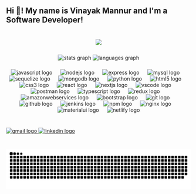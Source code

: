 <h2 align="left">Hi 👋! My name is Vinayak Mannur and I'm a Software Developer!</h2>

###

<br clear="both">

<div align="center">
  <img height="150" src="https://media3.giphy.com/media/v1.Y2lkPTc5MGI3NjExMmFvMmM3aHh4MHdzNmltZzY3ZWVwcTdjcDNsb3AydDVhNndpZGI2bCZlcD12MV9pbnRlcm5hbF9naWZfYnlfaWQmY3Q9Zw/bAQH7WXKqtIBrPs7sR/giphy.gif"  />
</div>

###

<div align="center">
  <img src="https://github-readme-stats.vercel.app/api?username=VinayakMannur&hide_title=false&hide_rank=false&show_icons=true&include_all_commits=true&count_private=true&disable_animations=false&theme=dracula&locale=en&hide_border=false" height="150" alt="stats graph"  />
  <img src="https://github-readme-stats.vercel.app/api/top-langs?username=VinayakMannur&locale=en&hide_title=false&layout=compact&card_width=320&langs_count=5&theme=dracula&hide_border=false" height="150" alt="languages graph"  />
</div>

###

<div align="center">
  <img src="https://cdn.jsdelivr.net/gh/devicons/devicon/icons/javascript/javascript-original.svg" height="54" alt="javascript logo"  />
  <img width="14" />
  <img src="https://cdn.jsdelivr.net/gh/devicons/devicon/icons/nodejs/nodejs-original.svg" height="54" alt="nodejs logo"  />
  <img width="14" />
  <img src="https://cdn.jsdelivr.net/gh/devicons/devicon/icons/express/express-original.svg" height="54" alt="express logo"  />
  <img width="14" />
  <img src="https://cdn.jsdelivr.net/gh/devicons/devicon/icons/mysql/mysql-original.svg" height="54" alt="mysql logo"  />
  <img width="14" />
  <img src="https://cdn.jsdelivr.net/gh/devicons/devicon/icons/sequelize/sequelize-original.svg" height="54" alt="sequelize logo"  />
  <img width="14" />
  <img src="https://cdn.jsdelivr.net/gh/devicons/devicon/icons/mongodb/mongodb-original.svg" height="54" alt="mongodb logo"  />
  <img width="14" />
  <img src="https://cdn.jsdelivr.net/gh/devicons/devicon/icons/python/python-original.svg" height="54" alt="python logo"  />
  <img width="14" />
  <img src="https://cdn.simpleicons.org/html5/E34F26" height="54" alt="html5 logo"  />
  <img width="14" />
  <img src="https://cdn.jsdelivr.net/gh/devicons/devicon/icons/css3/css3-original.svg" height="54" alt="css3 logo"  />
  <img width="14" />
  <img src="https://cdn.jsdelivr.net/gh/devicons/devicon/icons/react/react-original.svg" height="54" alt="react logo"  />
  <img width="14" />
  <img src="https://cdn.jsdelivr.net/gh/devicons/devicon/icons/nextjs/nextjs-original.svg" height="54" alt="nextjs logo"  />
  <img width="14" />
  <img src="https://cdn.jsdelivr.net/gh/devicons/devicon/icons/vscode/vscode-original.svg" height="54" alt="vscode logo"  />
  <img width="14" />
  <img src="https://cdn.simpleicons.org/postman/FF6C37" height="54" alt="postman logo"  />
  <img width="14" />
  <img src="https://cdn.jsdelivr.net/gh/devicons/devicon/icons/typescript/typescript-original.svg" height="54" alt="typescript logo"  />
  <img width="14" />
  <img src="https://cdn.jsdelivr.net/gh/devicons/devicon/icons/redux/redux-original.svg" height="54" alt="redux logo"  />
  <img width="14" />
  <img src="https://skillicons.dev/icons?i=aws" height="54" alt="amazonwebservices logo"  />
  <img width="14" />
  <img src="https://skillicons.dev/icons?i=bootstrap" height="54" alt="bootstrap logo"  />
  <img width="14" />
  <img src="https://skillicons.dev/icons?i=git" height="54" alt="git logo"  />
  <img width="14" />
  <img src="https://skillicons.dev/icons?i=github" height="54" alt="github logo"  />
  <img width="14" />
  <img src="https://skillicons.dev/icons?i=jenkins" height="54" alt="jenkins logo"  />
  <img width="14" />
  <img src="https://cdn.jsdelivr.net/gh/devicons/devicon/icons/npm/npm-original-wordmark.svg" height="54" alt="npm logo"  />
  <img width="14" />
  <img src="https://cdn.simpleicons.org/nginx/009639" height="54" alt="nginx logo"  />
  <img width="14" />
  <img src="https://cdn.simpleicons.org/mui/007FFF" height="54" alt="materialui logo"  />
  <img width="14" />
  <img src="https://skillicons.dev/icons?i=netlify" height="54" alt="netlify logo"  />
</div>

###

<br clear="both">

<div align="left">
  <a href="vinayakmannur20@gmail.com" target="_blank">
    <img src="https://img.shields.io/static/v1?message=Gmail&logo=gmail&label=&color=D14836&logoColor=white&labelColor=&style=for-the-badge" height="35" alt="gmail logo"  />
  </a>
  <a href="https://www.linkedin.com/in/vinayakmannur/" target="_blank">
    <img src="https://img.shields.io/static/v1?message=LinkedIn&logo=linkedin&label=&color=0077B5&logoColor=white&labelColor=&style=for-the-badge" height="35" alt="linkedin logo"  />
  </a>
</div>

###

<br clear="both">

<img src="https://raw.githubusercontent.com/VinayakMannur/VinayakMannur/output/snake.svg" alt="Snake animation" />

###
